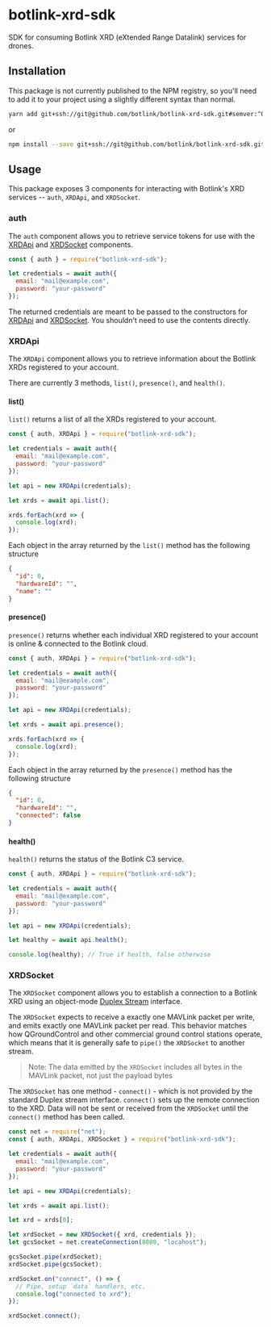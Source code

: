 # botlink-xrd-sdk

SDK for consuming Botlink XRD (eXtended Range Datalink) services for drones.

## Installation

This package is not currently published to the NPM registry, so you'll need to add it to your
project using a slightly different syntax than normal.

```bash
yarn add git+ssh://git@github.com/botlink/botlink-xrd-sdk.git#semver:^0.1.0
```

or

```bash
npm install --save git+ssh://git@github.com/botlink/botlink-xrd-sdk.git#semver:^0.1.0
```

## Usage

This package exposes 3 components for interacting with Botlink's XRD services --
`auth`, `XRDApi`, and `XRDSocket`.

### auth

The `auth` component allows you to retrieve service tokens for use with the
[XRDApi](#xrdapi) and [XRDSocket](#xrdsocket) components.

```js
const { auth } = require("botlink-xrd-sdk");

let credentials = await auth({
  email: "mail@example.com",
  password: "your-password"
});
```

The returned credentials are meant to be passed to the constructors for [XRDApi](#xrdapi) and
[XRDSocket](#xrdsocket). You shouldn't need to use the contents directly.

### XRDApi

The `XRDApi` component allows you to retrieve information about the Botlink XRDs registered to your
account.

There are currently 3 methods, `list()`, `presence()`, and `health()`.

#### list()

`list()` returns a list of all the XRDs registered to your account.

```js
const { auth, XRDApi } = require("botlink-xrd-sdk");

let credentials = await auth({
  email: "mail@example.com",
  password: "your-password"
});

let api = new XRDApi(credentials);

let xrds = await api.list();

xrds.forEach(xrd => {
  console.log(xrd);
});
```

Each object in the array returned by the `list()` method has the following structure

```json
{
  "id": 0,
  "hardwareId": "",
  "name": ""
}
```

#### presence()

`presence()` returns whether each individual XRD registered to your account is online & connected
to the Botlink cloud.

```js
const { auth, XRDApi } = require("botlink-xrd-sdk");

let credentials = await auth({
  email: "mail@example.com",
  password: "your-password"
});

let api = new XRDApi(credentials);

let xrds = await api.presence();

xrds.forEach(xrd => {
  console.log(xrd);
});
```

Each object in the array returned by the `presence()` method has the following structure

```json
{
  "id": 0,
  "hardwareId": "",
  "connected": false
}
```

#### health()

`health()` returns the status of the Botlink C3 service.

```js
const { auth, XRDApi } = require("botlink-xrd-sdk");

let credentials = await auth({
  email: "mail@example.com",
  password: "your-password"
});

let api = new XRDApi(credentials);

let healthy = await api.health();

console.log(healthy); // True if health, false otherwise
```

### XRDSocket

The `XRDSocket` component allows you to establish a connection to a Botlink XRD using an object-mode
[Duplex Stream](https://nodejs.org/api/stream.html#stream_class_stream_duplex) interface.

The `XRDSocket` expects to receive a exactly one MAVLink packet per write,
and emits exactly one MAVLink packet per read. This behavior matches how QGroundControl
and other commercial ground control stations operate, which means that it is generally safe to
`pipe()` the `XRDSocket` to another stream.

> Note: The data emitted by the `XRDSocket` includes all bytes in the MAVLink packet, not just the payload bytes

The `XRDSocket` has one method - `connect()` - which is not provided by the standard Duplex stream interface.
`connect()` sets up the remote connection to the XRD. Data will not be sent or received from the `XRDSocket` until
the `connect()` method has been called.

```js
const net = require("net");
const { auth, XRDApi, XRDSocket } = require("botlink-xrd-sdk");

let credentials = await auth({
  email: "mail@example.com",
  password: "your-password"
});

let api = new XRDApi(credentials);

let xrds = await api.list();

let xrd = xrds[0];

let xrdSocket = new XRDSocket({ xrd, credentials });
let gcsSocket = net.createConnection(8080, "locahost");

gcsSocket.pipe(xrdSocket);
xrdSocket.pipe(gcsSocket);

xrdSocket.on("connect", () => {
  // Pipe, setup `data` handlers, etc.
  console.log("connected to xrd");
});

xrdSocket.connect();
```
